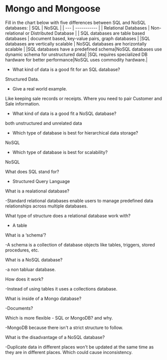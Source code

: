 # Mongo and Mongoose

Fill in the chart below with five differences between SQL and NoSQL databases:
| SQL | NoSQL |
| --- | ----------- |
|  Relational Databases | Non-relational or Distributed Database |
| SQL databases are table based databases  | document based, key-value pairs, graph databases |
|SQL databases are vertically scalable | NoSQL databases are horizontally scalable |
|SQL databases have a predefined schema|NoSQL databases use dynamic schema for unstructured data|
|SQL requires specialized DB hardware for better performance|NoSQL uses commodity hardware.|












- What kind of data is a good fit for an SQL database?

Structured Data.
- Give a real world example.

Like keeping sale records or receipts. Where you need to pair Customer and Sale information.
- What kind of data is a good fit a NoSQL database?

both unstructured and unrelated data
- Which type of database is best for hierarchical data storage?

NoSQL
- Which type of database is best for scalability?

NoSQL



What does SQL stand for?

- Structured Query Language


What is a realational database?

-Standard relational databases enable users to manage predefined data relationships across multiple databases.

What type of structure does a relational database work with?

- A table

What is a ‘schema’?

-A schema is a collection of database objects like tables, triggers, stored procedures, etc.

What is a NoSQL database?

-a non tabluar database.

How does it work?

-Instead of using tables it uses a collections database.

What is inside of a Mongo database?

-Documents?

Which is more flexible - SQL or MongoDB? and why.

-MongoDB because there isn't a strict structure to follow.


What is the disadvantage of a NoSQL database?

-Duplicate data in different places won't be updated at the same time as they are in different places. Which could cause inconsistency.